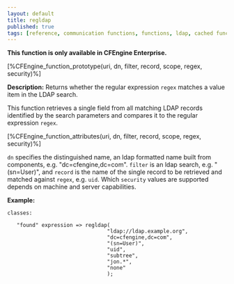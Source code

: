 ```yaml
---
layout: default
title: regldap
published: true
tags: [reference, communication functions, functions, ldap, cached function]
---
```


**This function is only available in CFEngine Enterprise.**

[%CFEngine_function_prototype(uri, dn, filter, record, scope, regex, security)%]

**Description:** Returns whether the regular expression `regex` matches a
value item in the LDAP search.

This function retrieves a single field from all matching LDAP records
identified by the search parameters and compares it to the regular
expression `regex`.

[%CFEngine_function_attributes(uri, dn, filter, record, scope, regex, security)%]

`dn` specifies the distinguished name, an ldap formatted name built from
components, e.g. "dc=cfengine,dc=com". `filter` is an ldap search, e.g.
"(sn=User)", and `record` is the name of the single record to be retrieved
and matched against `regex`, e.g. `uid`. Which `security` values are supported
depends on machine and server capabilities.

**Example:**

```cf3
classes:

   "found" expression => regldap(
                                "ldap://ldap.example.org",
                                "dc=cfengine,dc=com",
                                "(sn=User)",
                                "uid",
                                "subtree",
                                "jon.*",
                                "none"
                                );
```
